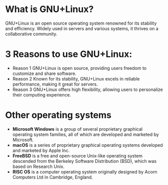 # What is GNU+Linux?
 GNU+Linux is an open source operating system renowned for its stability and efficiency. Widely used in servers and various systems, it thrives on a collaborative community.
# 3 Reasons to use GNU+Linux:
* Reason 1 GNU+Linux is open source, providing users freedom to customize and share software.
* Reason 2 Known for its stability, GNU+Linux excels in reliable performance, making it great for servers.
* Reason 3 GNU+Linux offers high flexibility, allowing users to personalize their computing experience.

# Other operating systems
* **Microsoft Windows** is a group of several proprietary graphical operating system families, all of which are developed and marketed by Microsoft. 
* **macOS** is a series of proprietary graphical operating systems developed and marketed by Apple Inc. 
* **FreeBSD** is a free and open-source Unix-like operating system descended from the Berkeley Software Distribution (BSD), which was based on Research Unix.
* **RISC OS** is a computer operating system originally designed by Acorn Computers Ltd in Cambridge, England. 
